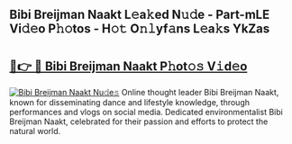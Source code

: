 ## Bibi Breijman Naakt L𝚎a𝚔ed N𝚞𝚍e - Part-mLE Vi𝚍𝚎o P𝚑𝚘tos - H𝚘𝚝 O𝚗𝚕yf𝚊ns L𝚎a𝚔s YkZas

# <h2><a href="http://kf71tj.oniu.top/?m=Bibi+Breijman+Naakt">🔗👉 🔴 Bibi Breijman Naakt P𝚑ot𝚘𝚜 V𝚒d𝚎o</a></h2>

[![Bibi Breijman Naakt Nu𝚍e𝚜](https://i.imgur.com/0qMVB7G.gif)](http://kf71tj.oniu.top/?m=Bibi+Breijman+Naakt)
Online thought leader Bibi Breijman Naakt, known for disseminating dance and lifestyle knowledge, through performances and vlogs on social media. Dedicated environmentalist Bibi Breijman Naakt, celebrated for their passion and efforts to protect the natural world.  
